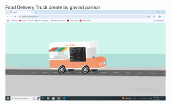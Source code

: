 Food Delivery Truck create by govind parmar
![image alt](https://github.com/govind-parmar3/Food-Delivery-Truck/blob/556133b3bfc18fb851fc1a1531c001a1d62d2565/Screenshot%20(12).png)
